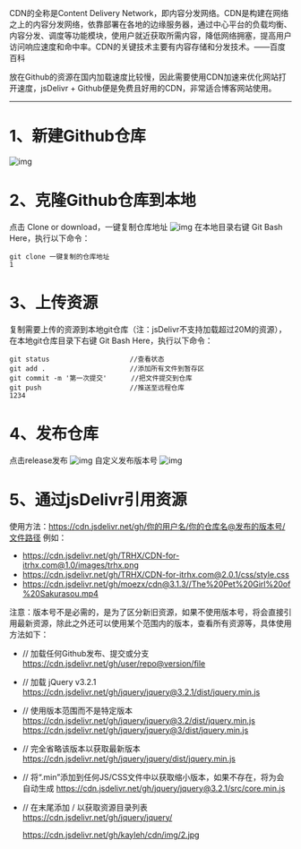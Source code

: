 CDN的全称是Content Delivery Network，即内容分发网络。CDN是构建在网络之上的内容分发网络，依靠部署在各地的边缘服务器，通过中心平台的负载均衡、内容分发、调度等功能模块，使用户就近获取所需内容，降低网络拥塞，提高用户访问响应速度和命中率。CDN的关键技术主要有内容存储和分发技术。——百度百科

放在Github的资源在国内加载速度比较慢，因此需要使用CDN加速来优化网站打开速度，jsDelivr + Github便是免费且好用的CDN，非常适合博客网站使用。

------

# 1、新建Github仓库

![img](D:\Blog\source\_posts\cdn\aHR0cHM6Ly9pLmxvbGkubmV0LzIwMTkvMDIvMTAvNWM2MDJmNDc2MmVmZS5wbmc)

# 2、克隆Github仓库到本地

点击 Clone or download，一键复制仓库地址
![img](D:\Blog\source\_posts\cdn\aHR0cHM6Ly9pLmxvbGkubmV0LzIwMTkvMDIvMTAvNWM2MDMwYTFhOTJiMS5wbmc)
在本地目录右键 Git Bash Here，执行以下命令：

```git
git clone 一键复制的仓库地址
1
```

# 3、上传资源

复制需要上传的资源到本地git仓库（注：jsDelivr不支持加载超过20M的资源），在本地git仓库目录下右键 Git Bash Here，执行以下命令：

```git
git status                    //查看状态
git add .                     //添加所有文件到暂存区
git commit -m '第一次提交'      //把文件提交到仓库
git push                      //推送至远程仓库
1234
```

# 4、发布仓库

点击release发布
![img](D:\Blog\source\_posts\cdn\aHR0cHM6Ly9pLmxvbGkubmV0LzIwMTkvMDIvMTAvNWM2MDM0M2Q2ZDkyNy5wbmc)
自定义发布版本号
![img](D:\Blog\source\_posts\cdn\aHR0cHM6Ly9pLmxvbGkubmV0LzIwMTkvMDIvMTAvNWM2MDM0OTU1YmFlNC5wbmc)

# 5、通过jsDelivr引用资源

使用方法：https://cdn.jsdelivr.net/gh/你的用户名/你的仓库名@发布的版本号/文件路径
例如：

- https://cdn.jsdelivr.net/gh/TRHX/CDN-for-itrhx.com@1.0/images/trhx.png
- https://cdn.jsdelivr.net/gh/TRHX/CDN-for-itrhx.com@2.0.1/css/style.css
- https://cdn.jsdelivr.net/gh/moezx/cdn@3.1.3//The%20Pet%20Girl%20of%20Sakurasou.mp4

注意：版本号不是必需的，是为了区分新旧资源，如果不使用版本号，将会直接引用最新资源，除此之外还可以使用某个范围内的版本，查看所有资源等，具体使用方法如下：

- // 加载任何Github发布、提交或分支
  https://cdn.jsdelivr.net/gh/user/repo@version/file
- // 加载 jQuery v3.2.1
  https://cdn.jsdelivr.net/gh/jquery/jquery@3.2.1/dist/jquery.min.js
- // 使用版本范围而不是特定版本
  https://cdn.jsdelivr.net/gh/jquery/jquery@3.2/dist/jquery.min.js
  https://cdn.jsdelivr.net/gh/jquery/jquery@3/dist/jquery.min.js
- // 完全省略该版本以获取最新版本
  https://cdn.jsdelivr.net/gh/jquery/jquery/dist/jquery.min.js
- // 将“.min”添加到任何JS/CSS文件中以获取缩小版本，如果不存在，将为会自动生成
  https://cdn.jsdelivr.net/gh/jquery/jquery@3.2.1/src/core.min.js
- // 在末尾添加 / 以获取资源目录列表
  https://cdn.jsdelivr.net/gh/jquery/jquery/
  
  https://cdn.jsdelivr.net/gh/kayleh/cdn/img/2.jpg